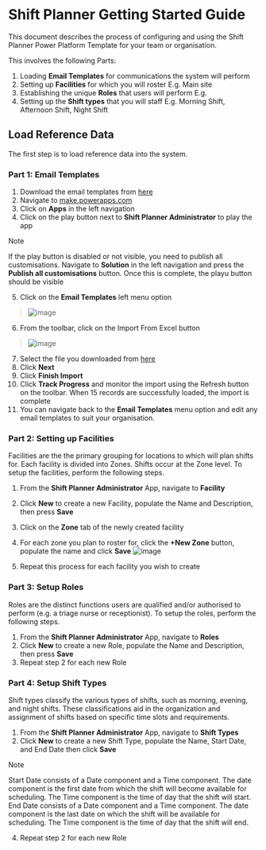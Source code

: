 # Shift Planner Getting Started Guide
This document describes the process of configuring and using the Shift Planner Power Platform Template for your team or organisation.

This involves the following Parts:
1. Loading **Email Templates** for communications the system will perform
2. Setting up **Facilities** for which you will roster E.g. Main site
3. Establishing the unique **Roles** that users will perform E.g. 
4. Setting up the **Shift types** that you will staff E.g. Morning Shift, Afternoon Shift, Night Shift

## Load Reference Data
The first step is to load reference data into the system. 

### Part 1: Email Templates
1. Download the email templates from [here](Default-Email-Templates.xlsx)
2. Navigate to [make.powerapps.com](https://make.powerapps.com/)
3. Click on **Apps** in the left navigation
4. Click on the play button next to **Shift Planner Administrator** to play the app
> [!NOTE]
> If the play button is disabled or not visible, you need to publish all customisations. Navigate to **Solution** in the left navigation and press the **Publish all customisations** button. Once this is complete, the playu button should be visible
5. Click on the **Email Templates** left menu option
> ![image](https://github.com/user-attachments/assets/4a32de37-8a8d-47a3-bca8-ecf7a37fc1c6)
6. From the toolbar, click on the Import From Excel button
> ![image](https://github.com/user-attachments/assets/71df4b4e-e22e-4f2e-8a70-1a6f8baabab2)
7. Select the file you downloaded from [here](Default-Email-Templates.xlsx)
8. Click **Next**
9. Click **Finish Import**
10. Click **Track Progress** and monitor the import using the Refresh button on the toolbar. When 15 records are successfully loaded, the import is complete
11. You can navigate back to the **Email Templates** menu option and edit any email templates to suit your organisation.

### Part 2: Setting up Facilities
Facilities are the the primary grouping for locations to which will plan shifts for. Each facility is divided into Zones. Shifts occur at the Zone level. To setup the facilities, perform the following steps.

1. From the **Shift Planner Administrator** App, navigate to **Facility**
2. Click **New** to create a new Facility, populate the Name and Description, then press **Save**
3. Click on the **Zone** tab of the newly created facility
4. For each zone you plan to roster for, click the  **+New Zone** button, populate the name and click **Save**
![image](https://github.com/user-attachments/assets/65376b2a-426d-4793-a0be-477a712b9a39)

5. Repeat this process for each facility you wish to create

### Part 3: Setup Roles
Roles are the distinct functions users are qualified and/or authorised to perform (e.g. a triage nurse or receptionist). To setup the roles, perform the following steps.

1. From the **Shift Planner Administrator** App, navigate to **Roles**
2. Click **New** to create a new Role, populate the Name and Description, then press **Save**
3. Repeat step 2 for each new Role
   
### Part 4: Setup Shift Types
Shift types classify the various types of shifts, such as morning, evening, and night shifts. These classifications aid in the organization and assignment of shifts based on specific time slots and requirements.

1. From the **Shift Planner Administrator** App, navigate to **Shift Types**
2. Click **New** to create a new Shift Type, populate the Name, Start Date, and End Date then click **Save**
> [!NOTE]
> Start Date consists of a Date component and a Time component. The date component is the first date from which the shift will become available for scheduling. The Time component is the time of day that the shift will start.
> End Date consists of a Date component and a Time component. The date component is the last date on which the shift will be available for scheduling. The Time component is the time of day that the shift will end.
4. Repeat step 2 for each new Role
